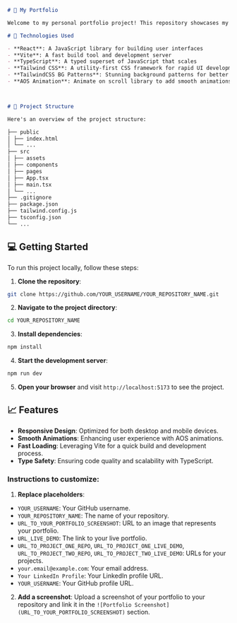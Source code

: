 ```markdown
# 🌟 My Portfolio

Welcome to my personal portfolio project! This repository showcases my projects, skills, and experiences. Built using modern technologies like React, Vite, Tailwind CSS, TypeScript, and AOS Animation, this portfolio is designed to be fast, responsive, and visually appealing.

# 🚀 Technologies Used

- **React**: A JavaScript library for building user interfaces
- **Vite**: A fast build tool and development server
- **TypeScript**: A typed superset of JavaScript that scales
- **Tailwind CSS**: A utility-first CSS framework for rapid UI development
- **TailwindCSS BG Patterns**: Stunning background patterns for better design
- **AOS Animation**: Animate on scroll library to add smooth animations



# 📂 Project Structure

Here's an overview of the project structure:

├── public
│ ├── index.html
│ └── ...
├── src
│ ├── assets
│ ├── components
│ ├── pages
│ ├── App.tsx
│ ├── main.tsx
│ └── ...
├── .gitignore
├── package.json
├── tailwind.config.js
├── tsconfig.json
└── ...
```

## 💻 Getting Started

To run this project locally, follow these steps:

1. **Clone the repository**:

```sh
git clone https://github.com/YOUR_USERNAME/YOUR_REPOSITORY_NAME.git
```

2. **Navigate to the project directory**:

```sh
cd YOUR_REPOSITORY_NAME
```

3. **Install dependencies**:

```sh
npm install
```

4. **Start the development server**:

```sh
npm run dev
```

5. **Open your browser** and visit `http://localhost:5173` to see the project.

## 📈 Features

- **Responsive Design**: Optimized for both desktop and mobile devices.
- **Smooth Animations**: Enhancing user experience with AOS animations.
- **Fast Loading**: Leveraging Vite for a quick build and development process.
- **Type Safety**: Ensuring code quality and scalability with TypeScript.



### Instructions to customize:

1. **Replace placeholders**:

- `YOUR_USERNAME`: Your GitHub username.
- `YOUR_REPOSITORY_NAME`: The name of your repository.
- `URL_TO_YOUR_PORTFOLIO_SCREENSHOT`: URL to an image that represents your portfolio.
- `URL_LIVE_DEMO`: The link to your live portfolio.
- `URL_TO_PROJECT_ONE_REPO`, `URL_TO_PROJECT_ONE_LIVE_DEMO`, `URL_TO_PROJECT_TWO_REPO`, `URL_TO_PROJECT_TWO_LIVE_DEMO`: URLs for your projects.
- `your.email@example.com`: Your email address.
- `Your LinkedIn Profile`: Your LinkedIn profile URL.
- `YOUR_USERNAME`: Your GitHub profile URL.

2. **Add a screenshot**: Upload a screenshot of your portfolio to your repository and link it in the `![Portfolio Screenshot](URL_TO_YOUR_PORTFOLIO_SCREENSHOT)` section.

<div align="center">
   <!-- <img src="/public/project-preview.png" alt="Project-Preview"/> -->
</div>
